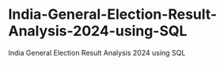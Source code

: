 # India-General-Election-Result-Analysis-2024-using-SQL
India General Election Result Analysis 2024 using SQL
